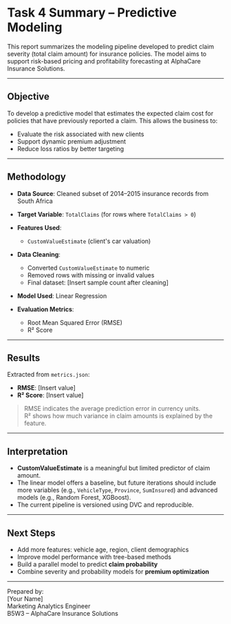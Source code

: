 # Task 4 Summary – Predictive Modeling

This report summarizes the modeling pipeline developed to predict claim severity (total claim amount) for insurance policies. The model aims to support risk-based pricing and profitability forecasting at AlphaCare Insurance Solutions.

---

## Objective

To develop a predictive model that estimates the expected claim cost for policies that have previously reported a claim. This allows the business to:

- Evaluate the risk associated with new clients
- Support dynamic premium adjustment
- Reduce loss ratios by better targeting

---

## Methodology

- **Data Source**: Cleaned subset of 2014–2015 insurance records from South Africa
- **Target Variable**: `TotalClaims` (for rows where `TotalClaims > 0`)
- **Features Used**: 
  - `CustomValueEstimate` (client's car valuation)

- **Data Cleaning**:
  - Converted `CustomValueEstimate` to numeric
  - Removed rows with missing or invalid values
  - Final dataset: [Insert sample count after cleaning]

- **Model Used**: Linear Regression

- **Evaluation Metrics**:
  - Root Mean Squared Error (RMSE)
  - R² Score

---

## Results

Extracted from `metrics.json`:

- **RMSE**: [Insert value]
- **R² Score**: [Insert value]

> RMSE indicates the average prediction error in currency units.  
> R² shows how much variance in claim amounts is explained by the feature.

---

## Interpretation

- **CustomValueEstimate** is a meaningful but limited predictor of claim amount.
- The linear model offers a baseline, but future iterations should include more variables (e.g., `VehicleType`, `Province`, `SumInsured`) and advanced models (e.g., Random Forest, XGBoost).
- The current pipeline is versioned using DVC and reproducible.

---

## Next Steps

- Add more features: vehicle age, region, client demographics
- Improve model performance with tree-based methods
- Build a parallel model to predict **claim probability**
- Combine severity and probability models for **premium optimization**

---

Prepared by:  
[Your Name]  
Marketing Analytics Engineer  
B5W3 – AlphaCare Insurance Solutions
